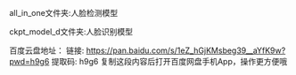 all_in_one文件夹:人脸检测模型

ckpt_model_d文件夹:人脸识别模型

百度云盘地址：
链接: https://pan.baidu.com/s/1eZ_hGjKMsbeg39__aYfK9w?pwd=h9g6 提取码: h9g6 复制这段内容后打开百度网盘手机App，操作更方便哦
